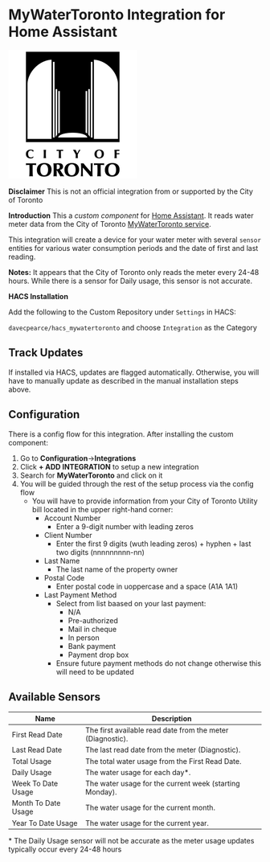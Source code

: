 # MyWaterToronto Integration for Home Assistant

![logo](logo.png)

**Disclaimer**
This is not an official integration from or supported by the City of Toronto

**Introduction**
This a _custom component_ for [Home Assistant](https://www.home-assistant.io/). It reads water meter data from the City of Toronto [MyWaterToronto service](https://www.toronto.ca/services-payments/water-environment/how-to-use-less-water/mywatertoronto/).

This integration will create a device for your water meter with several `sensor` entities for various water consumption periods and the date of first and last reading.

**Notes:**
It appears that the City of Toronto only reads the meter every 24-48 hours. While there is a sensor for Daily usage, this sensor is not accurate.

**HACS Installation**

Add the following to the Custom Repository under `Settings` in HACS:

`davecpearce/hacs_mywatertoronto` and choose `Integration` as the Category

## Track Updates

If installed via HACS, updates are flagged automatically. Otherwise, you will have to manually update as described in the manual installation steps above.

## Configuration

There is a config flow for this integration. After installing the custom component:

1. Go to **Configuration**->**Integrations**
2. Click **+ ADD INTEGRATION** to setup a new integration
3. Search for **MyWaterToronto** and click on it
4. You will be guided through the rest of the setup process via the config flow
   - You will have to provide information from your City of Toronto Utility bill located in the upper right-hand corner:
     - Account Number
       - Enter a 9-digit number with leading zeros
     - Client Number
       - Enter the first 9 digits (wuth leading zeros) + hyphen + last two digits (nnnnnnnnn-nn)
     - Last Name
       - The last name of the property owner
     - Postal Code
       - Enter postal code in uoppercase and a space (A1A 1A1)
     - Last Payment Method
       - Select from list baased on your last payment:
         - N/A
         - Pre-authorized
         - Mail in cheque
         - In person
         - Bank payment
         - Payment drop box
       - Ensure future payment methods do not change otherwise this will need to be updated

## Available Sensors

| Name                | Description                                                |
| ------------------- | ---------------------------------------------------------- |
| First Read Date     | The first available read date from the meter (Diagnostic). |
| Last Read Date      | The last read date from the meter (Diagnostic).            |
| Total Usage         | The total water usage from the First Read Date.            |
| Daily Usage         | The water usage for each day\*.                            |
| Week To Date Usage  | The water usage for the current week (starting Monday).    |
| Month To Date Usage | The water usage for the current month.                     |
| Year To Date Usage  | The water usage for the current year.                      |

\* The Daily Usage sensor will not be accurate as the meter usage updates typically occur every 24-48 hours
